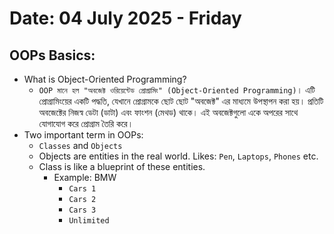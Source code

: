 # Date: 04 July 2025 - Friday

## OOPs Basics:
- What is Object-Oriented Programming?
    - `OOP মানে হল "অবজেক্ট ওরিয়েন্টেড প্রোগ্রামিং" (Object-Oriented Programming)`। এটি প্রোগ্রামিংয়ের একটি পদ্ধতি, যেখানে প্রোগ্রামকে ছোট ছোট "অবজেক্ট" এর মাধ্যমে উপস্থাপন করা হয়। প্রতিটি অবজেক্টের নিজস্ব ডেটা (ডাটা) এবং ফাংশন (মেথড) থাকে। এই অবজেক্টগুলো একে অপরের সাথে যোগাযোগ করে প্রোগ্রাম তৈরি করে।
- Two important term in OOPs:
    - `Classes` and `Objects`
    - Objects are entities in the real world. Likes: `Pen`, `Laptops`, `Phones` etc.
    - Class is like a blueprint of these entities.
        - Example: BMW
            - `Cars 1`
            - `Cars 2`
            - `Cars 3`
            - `Unlimited`